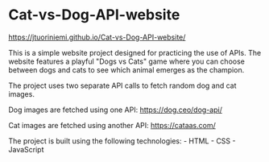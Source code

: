 # Cat-vs-Dog-API-website
https://jtuoriniemi.github.io/Cat-vs-Dog-API-website/

This is a simple website project designed for practicing the use of APIs. The website features a playful "Dogs vs Cats" game where you can choose between dogs and cats to see which animal emerges as the champion.

The project uses two separate API calls to fetch random dog and cat images.

Dog images are fetched using one API:       https://dog.ceo/dog-api/

Cat images are fetched using another API:   https://cataas.com/

The project is built using the following technologies:
    - HTML
    - CSS
    - JavaScript
